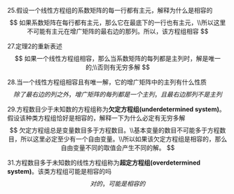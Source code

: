 25.假设一个线性方程组的系数矩阵的每一行都有主元，解释为什么是相容的
$$
如果系数矩阵在每行都有主元，那么它在最底下的一行也有主元，\\所以这里不可能有主元在增广矩阵的最右边的那列。所以，该方程组相容
$$


27.定理2的重新表述
$$
如果一个线性方程组相容，那么当系数矩阵的每列都是主列时，解是唯一的;\\否则有无穷多解
$$


28.当一个线性方程组相容且有唯一解，它的增广矩阵中的主列有什么性质
$$
除了最右边的列之外，增广矩阵的每列都是一个主列，且最右边那列不是主列
$$


29.方程数目少于未知数的方程组称为**欠定方程组(underdetermined system)**。假设该种类方程组恰好是相容的，解释一下为什么必定有无穷多解
$$
欠定方程组总是变量数目多于方程数目。\\基本变量的数目不可能多于方程数目，所以这里必定至少有一个自由变量。\\所以如果该欠定方程组是相容的，那么自由变量不同的取值会产生不同的解。
$$


31.方程数目多于未知数的线性方程组称为**超定方程组(overdetermined system)**。该类方程组可能是相容的吗
$$
对的，可能是相容的
$$

















